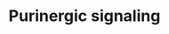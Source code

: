 ---
annotations:
- id: PW:0000997
  parent: signaling pathway
  type: Pathway Ontology
  value: nucleoside and nucleotide mediated signaling pathway
- id: PW:0001000
  parent: signaling pathway
  type: Pathway Ontology
  value: nucleotide signaling via the purinergic P2Y receptors.
authors:
- Fehrhart
- Egonw
- Eweitz
- Ash iyer
- Sikeda
citedin: ''
communities: []
description: 'Purinergic signaling is involved in several processes including neurologic,
  endocrine, and immune system signaling. '
last-edited: 2025-06-04
ndex: 08de6582-8b71-11eb-9e72-0ac135e8bacf
organisms:
- Homo sapiens
redirect_from:
- /index.php/Pathway:WP4900
- /instance/WP4900
- /instance/WP4900_r139333
revision: r139333
schema-jsonld:
- '@context': https://schema.org/
  '@id': https://wikipathways.github.io/pathways/WP4900.html
  '@type': Dataset
  creator:
    '@type': Organization
    name: WikiPathways
  description: 'Purinergic signaling is involved in several processes including neurologic,
    endocrine, and immune system signaling. '
  keywords:
  - 2'-MeCCPA
  - 2-Cl-IB-MECA
  - 5'-N-ethylcarboxamidoadenosine
  - 8-Phenyl-1,3-dipropylxanthine
  - ADORA1
  - ADORA2A
  - ADORA2B
  - ADORA3
  - ADP
  - AMP
  - ATL-146e
  - ATP
  - Adenosine
  - BAY 60–6583
  - CCPA
  - CGS-21680
  - CP-532,903
  - CPX
  - CVT-6883
  - Ca(2+)
  - Caffeine
  - Cu(2+)
  - DPCPX
  - GNAI1
  - GNAI2
  - GNAI3
  - GNAO1
  - GNAS
  - GNAT1
  - GNAT2
  - GNAT3
  - GNAZ
  - GR 79236
  - Gefapixant
  - Gi
  - Gq/11
  - HEMADO
  - IB-MECA
  - Istradefylline
  - Ivermectin
  - L-Glutathione
  - LPA
  - LPAR4
  - LPAR6
  - MRE3008F20
  - MRS-1191
  - MRS-1220
  - MRS-1334
  - MRS-1523
  - MRS-1706
  - MRS-1754
  - MRS-3558
  - MRS-3777
  - Mg(2+)
  - N-methyl-D-glucamine
  - N6-Cyclopentyladenosine
  - Opiranserin
  - P2RX1
  - P2RX2
  - P2RX3
  - P2RX4
  - P2RX5
  - P2RX6
  - P2RX7
  - P2RY1
  - P2RY10
  - P2RY11
  - P2RY12
  - P2RY13
  - P2RY14
  - P2RY2
  - P2RY4
  - P2RY6
  - P2RY8
  - PANX1
  - 'PPADS '
  - PSB 10
  - PSB 36
  - PSB-0788
  - PSB-1115
  - Regadenoson
  - SCH-442,416
  - SCH-58261
  - SDZ WAG 994
  - Suramin
  - Theophylline
  - UDP
  - UDP-glucose
  - UTP
  - VUF-5574
  - ZM-241,385
  - Zn(2+)
  - cAMP
  license: CC0
  name: Purinergic signaling
seo: CreativeWork
title: Purinergic signaling
wpid: WP4900
---